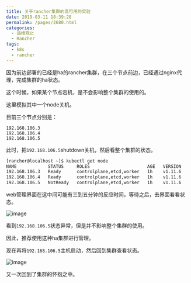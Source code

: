 ```yaml
---
title: 关于rancher集群的高可用的实验
date: 2019-03-11 18:39:28
permalink: /pages/2680.html
categories:
  - 运维观止
  - Rancher
tags:
  - k8s
  - rancher
---
```


因为前边部署的已经是ha的rancher集群，在三个节点前边，已经通过nginx代理，完成集群的ha状态。

这个时候，如果某个节点宕机，是不会影响整个集群的使用的。

这里模拟其中一个node关机。

目前三个节点分别是：

```
192.168.106.3
192.168.106.4
192.168.106.5
```

此时，把`192.168.106.5`shutdown关机，然后看整个集群的状态。

```sh
[rancher@localhost ~]$ kubectl get node
NAME            STATUS     ROLES                      AGE   VERSION
192.168.106.3   Ready      controlplane,etcd,worker   1h    v1.11.6
192.168.106.4   Ready      controlplane,etcd,worker   1h    v1.11.6
192.168.106.5   NotReady   controlplane,etcd,worker   1h    v1.11.6
```

web管理界面在这中间可能有三到五分钟的反应时间，等待之后，去界面看看状态。

![image](https://tvax1.sinaimg.cn/large/008k1Yt0ly1grx0u13214j31960h94an.jpg)

看到`192.168.106.5`状态异常，但是并不影响整个集群的使用。

因此，推荐使用这种ha集群进行管理。

现在再将`192.168.106.5`主机启动，然后回到集群查看状态。

![image](https://tvax4.sinaimg.cn/large/008k1Yt0ly1grx0u6vew4j319p0gpdrs.jpg)

又一次回到了集群的怀抱之中。
